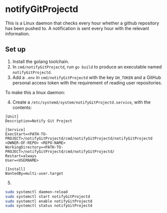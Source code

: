 # notifyGitProjectd

This is a Linux daemon that checks every hour whether a github repository has been pushed to. A notification is sent every hour with the relevant information.

## Set up

1. Install the golang toolchain.
2. In `cmd/notifyGitProjectd`, run `go build` to produce an executable named `notifyGitProjectd`.
3. Add a `.env` in `cmd/notifyGitProjectd` with the key `GH_TOKEN` and a GitHub personal access token with the requirement of reading user repositories.

To make this a linux daemon:

4. Create a `/etc/systemd/system/notifyGitProjectd.service`, with the contents:

```
[Unit]
Description=Notify Git Project

[Service]
ExecStart=<PATH-TO-PROJECT>/notifyGitProjectd/cmd/notifyGitProjectd/notifyGitProjectd <OWNER-OF-REPO> <REPO-NAME>
WorkingDirectory=<PATH-TO-PROJECT>/notifyGitProjectd/cmd/notifyGitProjectd/
Restart=always
User=<USERNAME>

[Install]
WantedBy=multi-user.target
```

5.

```bash
sudo systemctl daemon-reload
sudo systemctl start notifyGitProjectd
sudo systemctl enable notifyGitProjectd
sudo systemctl status notifyGitProjectd

```
